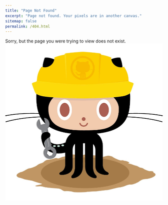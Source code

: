 ```yaml
---
title: "Page Not Found"
excerpt: "Page not found. Your pixels are in another canvas."
sitemap: false
permalink: /404.html
---
```


Sorry, but the page you were trying to view does not exist.
![Constuctocat](https://raw.githubusercontent.com/WalkTheEarth/walktheearth.github.io/master/assets/images/404.jpg)
